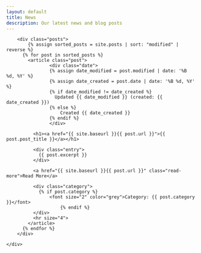```yaml
---
layout: default
title: News
description: Our latest news and blog posts
---
```


<div class="content">
	<div class="blog">

		<div class="posts">
			{% assign sorted_posts = site.posts | sort: "modified" | reverse %}
		  {% for post in sorted_posts %}
		    <article class="post">
					<div class="date">
	    			{% assign date_modified = post.modified | date: '%B %d, %Y' %}
	    			{% assign date_created = post.date | date: '%B %d, %Y' %}
	    			{% if date_modified != date_created %}
	    			  Updated {{ date_modified }} (created: {{ date_created }})
	    			{% else %}
	    				Created {{ date_created }}
	    			{% endif %}
					</div>

		      <h1><a href="{{ site.baseurl }}{{ post.url }}">{{ post.post_title }}</a></h1>

		      <div class="entry">
		        {{ post.excerpt }}
		      </div>

		      <a href="{{ site.baseurl }}{{ post.url }}" class="read-more">Read More</a>
		      
		      <div class="category">
		      	{% if post.category %}
		      		<font size="2" color="grey">Category: {{ post.category }}</font>
						{% endif %}
		      </div>
			  <hr size="4">
		    </article>
		  {% endfor %}
		</div>

	</div>
</div>